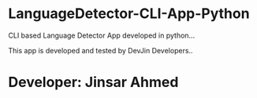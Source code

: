 # LanguageDetector-CLI-App-Python
CLI based Language Detector App developed in python...


This app is developed and tested by DevJin Developers..
# Developer: Jinsar Ahmed
